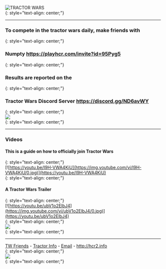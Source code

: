 ![TRACTOR WARS](https://media.discordapp.net/attachments/783423393797767189/817763628857688124/TW-logo5.png?width=559&height=559)  
 {: style="text-align: center;"}
 
***

### **To compete in the tractor wars daily, make friends with**  
{: style="text-align: center;"}  
### Numpty <https://playhcr.com/invite?id=95Pyg5>   
{: style="text-align: center;"}  
### **Results are reported on the**    
{: style="text-align: center;"}  
### Tractor Wars Discord Server <https://discord.gg/ND6avWY>   
{: style="text-align: center;"}  
[![](https://media.discordapp.net/attachments/716010700656607312/837037633422098542/Presentation1.gif)](https://sketchfab.com/3d-models/hcr2-tractor-de8ebfc9e3704da5bf60a2c242584e80)  
{: style="text-align: center;"}  

***
### Videos  
#### **This is a guide on how to officially join Tractor Wars**  
{: style="text-align: center;"}  
[![https://youtu.be/I9H-VWA4KiU](https://img.youtube.com/vi/I9H-VWA4KiU/0.jpg)](https://youtu.be/I9H-VWA4KiU)  
{: style="text-align: center;"}  
#### **A Tractor Wars Trailer**  
{: style="text-align: center;"}  
[![https://youtu.be/ubV1o2ElbJ4](https://img.youtube.com/vi/ubV1o2ElbJ4/0.jpg)](https://youtu.be/ubV1o2ElbJ4)  
{: style="text-align: center;"}  
![](https://cdn.discordapp.com/attachments/813824578077196338/815238695656489020/bundleimage_tractor.png)  
{: style="text-align: center;"}  

***

 [TW Friends](./friends.html) - [Tractor Info](http://tractor.hcr2.info) - [Email](mailto:dadahcr2@gmail.com) - <http://hcr2.info>    
{: style="text-align: center;"}  
![](https://media.discordapp.net/attachments/806343355264401478/841864986590576660/2A8C00CC-70A7-4510-8847-09C3360CA512.png?width=100&height=100)  
{: style="text-align: center;"}  
